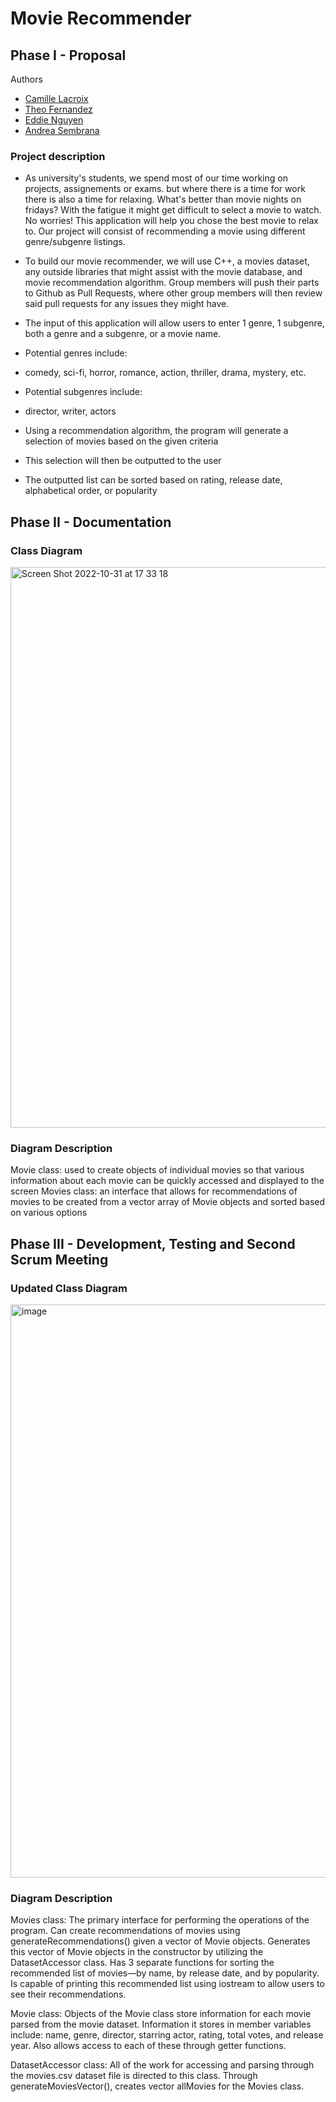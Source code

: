 # Movie Recommender
## Phase I - Proposal

Authors
- [Camille Lacroix](https://github.com/clacr002)
- [Theo Fernandez](https://github.com/pondohoo)
- [Eddie Nguyen](https://github.com/Neguyen-Edy)
- [Andrea Sembrana](https://github.com/andreasembrana19)
 
 
 ### Project description
 
* As university's students, we spend most of our time working on projects, assignements or exams. but where there is a time for work there is also a time for relaxing. What's better than movie nights on fridays? With the fatigue it might get difficult to select a movie to watch. No worries! This application will help you chose the best movie to relax to. Our project will consist of recommending a movie using different genre/subgenre listings.

* To build our movie recommender, we will use C++, a movies dataset, any outside libraries that might assist with the movie database, and movie recommendation algorithm. Group members will push their parts to Github as Pull Requests, where other group members will then review said pull requests for any issues they might have.

* The input of this application will allow users to enter 1 genre, 1 subgenre, both a genre and a subgenre, or a movie name. 

* Potential genres include:
 * comedy, sci-fi, horror, romance, action, thriller, drama, mystery, etc.

* Potential subgenres include:
 * director, writer, actors

* Using a recommendation algorithm, the program will generate a selection of movies based on the given criteria

* This selection will then be outputted to the user

* The outputted list can be sorted based on rating, release date, alphabetical order, or popularity
 
## Phase II - Documentation

### Class Diagram

<img width="897" alt="Screen Shot 2022-10-31 at 17 33 18" src="https://user-images.githubusercontent.com/90938120/199135624-96287e93-982f-47d4-98c8-265237a0a18c.png">

 ### Diagram Description
Movie class: used to create objects of individual movies so that various information about each movie can be quickly accessed and displayed to the screen
Movies class: an interface that allows for recommendations of movies to be created from a vector array of Movie objects and sorted based on various options

## Phase III - Development, Testing and Second Scrum Meeting

### Updated Class Diagram

<img width="917" alt="image" src="https://user-images.githubusercontent.com/90938120/201766287-2755068d-d1be-4093-9624-c68e583d33d5.png">

### Diagram Description
Movies class: The primary interface for performing the operations of the program. Can create recommendations of movies using generateRecommendations() given a vector of Movie objects. Generates this vector of Movie objects in the constructor by utilizing the DatasetAccessor class. Has 3 separate functions for sorting the recommended list of movies––by name, by release date, and by popularity. Is capable of printing this recommended list using iostream to allow users to see their recommendations.

Movie class: Objects of the Movie class store information for each movie parsed from the movie dataset. Information it stores in member variables include: name, genre, director, starring actor, rating, total votes, and release year. Also allows access to each of these through getter functions.

DatasetAccessor class: All of the work for accessing and parsing through the movies.csv dataset file is directed to this class. Through generateMoviesVector(), creates vector<Movie> allMovies for the Movies class.
